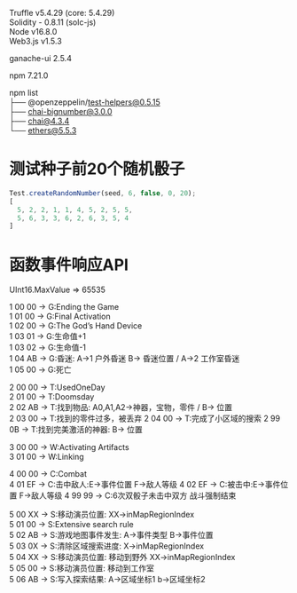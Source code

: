 
Truffle v5.4.29 (core: 5.4.29)  
Solidity - 0.8.11 (solc-js)  
Node v16.8.0  
Web3.js v1.5.3  
  
ganache-ui 2.5.4  
  
npm 7.21.0  
  
npm list  
├── @openzeppelin/test-helpers@0.5.15  
├── chai-bignumber@3.0.0  
├── chai@4.3.4  
└── ethers@5.5.3  

# 测试种子前20个随机骰子

```js
Test.createRandomNumber(seed, 6, false, 0, 20);
[
  5, 2, 2, 1, 1, 4, 5, 2, 5, 5,
  5, 6, 3, 3, 6, 2, 6, 3, 5, 4
]
```

# 函数事件响应API

UInt16.MaxValue => 65535

1 00 00 -> G:Ending the Game  
1 01 00 -> G:Final Activation  
1 02 00 -> G:The God’s Hand Device  
1 03 01 -> G:生命值+1  
1 03 02 -> G:生命值-1  
1 04 AB -> G:昏迷: A->1 户外昏迷 B-> 昏迷位置 / A->2 工作室昏迷  
1 05 00 -> G:死亡  

2 00 00 -> T:UsedOneDay  
2 01 00 -> T:Doomsday  
2 02 AB -> T:找到物品: A0,A1,A2->神器，宝物，零件 / B-> 位置  
2 03 00 -> T:找到的零件过多，被丢弃
2 04 00 -> T:完成了小区域的搜索
2 99 0B -> T:找到完美激活的神器: B-> 位置  

3 00 00 -> W:Activating Artifacts  
3 01 00 -> W:Linking  

4 00 00 -> C:Combat  
4 01 EF -> C:击中敌人:E->事件位置 F->敌人等级
4 02 EF -> C:被击中:E->事件位置 F->敌人等级
4 99 99 -> C:6次双骰子未击中双方 战斗强制结束

5 00 XX -> S:移动演员位置: XX->inMapRegionIndex  
5 01 00 -> S:Extensive search rule  
5 02 AB -> S:游戏地图事件发生: A->事件类型 B->事件位置  
5 03 0X -> S:清除区域搜索进度: X->inMapRegionIndex  
5 04 XX -> S:移动演员位置: 移动到野外 XX->inMapRegionIndex  
5 05 00 -> S:移动演员位置: 移动到工作室  
5 06 AB -> S:写入探索结果: A->区域坐标1 b->区域坐标2
